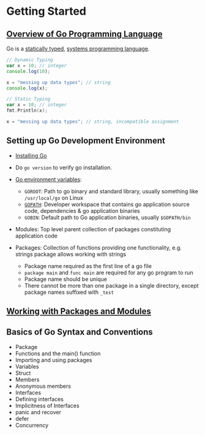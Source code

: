 # Getting Started

## [Overview of Go Programming Language](https://www.geeksforgeeks.org/golang/)

Go is a [statically typed](https://medium.com/nerd-for-tech/statically-typed-vs-strongly-typed-7537b2766c80), [systems programming language](https://medium.com/@arnoldnashwel/system-programming-language-f3bc1061984b).

```js
// Dynamic Typing
var x = 10; // integer
console.log(10);

x = "messing up data types"; // string
console.log(x);
```

```go
// Static Typing
var x = 10; // integer
fmt.Println(x);

x = "messing up data types"; // string, incompatible assignment
```

## Setting up Go Development Environment

- [Installing Go](https://go.dev/doc/install)
- Do `go version` to verify go installation.
- [Go environment variables](https://medium.com/@souravchoudhary0306/go-your-own-way-customizing-go-with-environment-variables-3e47c880fe34):
  - `GOROOT`: Path to go binary and standard library, usually something like `/usr/local/go` on Linux
  - [`GOPATH`](https://go.dev/wiki/SettingGOPATH): Developer workspace that contains go application source code, dependencies & go application binaries
  - `GOBIN`: Default path to Go application binaries, usually `$GOPATH/bin`

- Modules: Top level parent collection of packages constituting application code
- Packages: Collection of functions providing one functionality, e.g. strings package allows working with strings
  - Package name required as the first line of a go file
  - `package main` and `func main` are required for any go program to run
  - Package name should be unique
  - There cannot be more than one package in a single directory, except package names suffixed with `_test`

## [Working with Packages and Modules](https://go.dev/ref/mod#modules-overview)

## Basics of Go Syntax and Conventions

- Package
- Functions and the main() function
- Importing and using packages
- Variables
- Struct
- Members
- Anonymous members
- Interfaces
- Defining interfaces
- Implicitness of Interfaces
- panic and recover
- defer
- Concurrency
